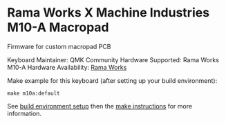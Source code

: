 # Rama Works X Machine Industries M10-A Macropad

Firmware for custom macropad PCB

Keyboard Maintainer: QMK Community
Hardware Supported: Rama Works M10-A
Hardware Availability: [Rama Works](https://rama.works/m10-a)

Make example for this keyboard (after setting up your build environment):

    make m10a:default

See [build environment setup](https://docs.qmk.fm/build_environment_setup.html) then the [make instructions](https://docs.qmk.fm/make_instructions.html) for more information.
